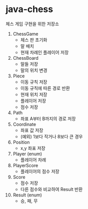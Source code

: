 # java-chess
체스 게임 구현을 위한 저장소

1. ChessGame
    + 체스 판 초기화
    + 말 배치
    + 현재 차례인 플레이어 저장
2. ChessBoard
    + 말들 저장
    + 말의 위치 변경
3. Piece
    + 이동 규칙 저장
    + 이동 규칙에 따른 경로 반환
    + 현재 위치 저장
    + 플레이어 저장
    + 점수 저장 
4. Path
    + 좌표 A부터 B까지의 경로 저장
5. Coordinate
    + 좌표 값 저장
    + (예외) 1보다 작거나 8보다 큰 경우
6. Position
    + x,y 좌표 저장 
7. Player (enum)
    + 플레이어 차례
8. PlayerScore
    + 플레이어의 점수 저장
9. Score
    + 점수 저장
    + 다른 점수와 비교하여 Result 반환
10. Result (enum)
    + 승, 패, 무
    
    
